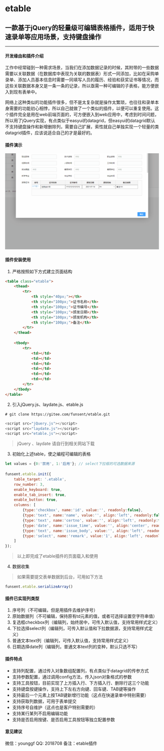 # etable

## 一款基于jQuery的轻量级可编辑表格插件，适用于快速录单等应用场景，支持键盘操作

---

#### 开发缘由和插件介绍

工作中经常碰到一种需求场景，当我们在添加数据记录的时候，其附带的一些数据需要以关联数据（在数据库中表现为关联的数据表）形式一同添加，比如在采购单录单、添加人员基本信息时需要一同填写人员的履历、经验和获奖证书等情况，而这些关联数据本身又是一条一条的记录，所以亟需一种可编辑的子表格，能方便嵌入到现有表单中。

网络上这种类似的功能插件很多，但不是太复杂就是操作太繁琐，也往往和录单本身需要的功能初心相悖，所以自己就做了一个类似的插件，以便可以重复使用。这个插件完全是用在web前端页面的，可方便嵌入到web应用中，考虑到时间问题，所以用了jQuery实现，有点类似于easyui的datagrid，但easyui的datagrid默认不支持键盘操作和新增删除列，需要自己扩展，索性就自己单独实现一个轻量的类datagrid插件，应该说适合自己的才是最好的。

#### 插件演示

![插件演示](tests/imagesetable%E6%BC%94%E7%A4%BA.gif)


#### 插件安装使用

1.  严格按照如下方式建立页面结构

```html
<table class="etable">
    <thead>
        <tr>
            <th style="40px;"></th>
            <th style="100px;">证书名称</th>
            <th style="100px;">证书编号</th>
            <th style="100px;">颁发日期</th>
            <th style="100px;">颁发机构</th>
            <th style="100px;">备注</th>
        </tr>
    </thead>

    <tbody>
        <tr>
            <td></td>
            <td></td>
            <td></td>
            <td></td>
            <td></td>
            <td></td>
        </tr>
    </tbody>
</table>
```

2.  引入jQuery.js、laydate.js、etable.js


```shell
# git clone https://gitee.com/funsent/etable.git
```

```javascript
<script src="jQuery.js"></script>
<script src="laydate.js"></script>
<script src="etable.js"></script>
```

> jQuery 、laydate 请自行到相关网站下载


3.  初始化上述table，使之编程可编辑的表格

```javascript
let values = {0:'禁用', 1:'启用'}; // select下拉框的可选数据来源

funsent.etable.init({
    table_target: '.etable',
    row_number: 3,
    enable_keyboard: true,
    enable_tab_insert: true,
    enable_button: true,
    columns: [
        {type:'checkbox', name:'id', value:'', readonly:false},
        {type:'text', name:'name', value:'', align:'left', readonly:false},
        {type:'text', name:'certno', value:'', align:'left', readonly:false},
        {type:'date', name:'issue_time', value:'', align:'center', readonly:true},
        {type:'text', name:'issue_body', value:'', align:'left', readonly:false},
        {type:'select', name:'remark', value:'1', align:'left', readonly:false, values:values, style:{padding:'4px 4px 5px'}},
    ]
});
```
> 以上即完成了etable插件的页面载入和使用

4.  数据收集

> 如果需要提交表单数据到后台，可用如下方法

```javascript
funsent.etable.serializeArray()
```

#### 插件已实现列类型

1. 序号列（不可编辑，但是用插件去维护序号）
2. 原始数据列（不可编辑，保持原有td元素的值，或者可选择设置空字符串值）
3. 复选框checkbox列（编辑列，始终居中，可传入默认值，支持常用样式定义）
4. 下拉选择select列（编辑列，可传入默认值和下拉数据源，支持常用样式定义）
5. 普通文本text列（编辑列，可传入默认值，支持常用样式定义）
6. 日期选择date列（编辑列，普通文本text列的变种，默认只选不写）

#### 插件特点

- 支持列配置，通过传入对象数组配置列，有点类似于datagrid的传参方式
- 支持参数配置，通过调用config方法，传入json对象格式的参数
- 支持工具按钮，目前实现了上方插入行、下方插入行、删除行这三个功能
- 支持键盘按键操作，支持上下左右方向键、回车键、TAB键等操作
- 支持最后一个元素上按TAB键新增行功能（这点在快速录单中特别需要）
- 支持获取列数据，可用于表单提交
- 支持序号自维护（这点也是客户特别需要的）
- 支持某行某列不启用编辑功能
- 支持是否启用按键、是否启用工具按钮等独立配置参数


#### 意见建议

微信：younggf
QQ: 2018708
备注：etable插件
